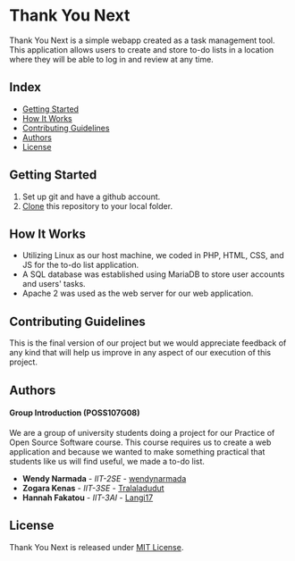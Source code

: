 # Thank You Next
Thank You Next is a simple webapp created as a task management tool. This application allows users to create and store to-do lists in a location where they will be able to log in and review at any time.

## Index
* [Getting Started](#Getting-Started)
* [How It Works](#How-It-Works)
* [Contributing Guidelines](#Contributing-Guidelines)
* [Authors](#Authors)
* [License](#License)

## Getting Started
1. Set up git and have a github account.
2. [Clone](https://help.github.com/en/articles/cloning-a-repository) this repository to your local folder.

## How It Works
* Utilizing Linux as our host machine, we coded in PHP, HTML, CSS, and JS for the to-do list application.
* A SQL database was established using MariaDB to store user accounts and users' tasks.
* Apache 2 was used as the web server for our web application.

## Contributing Guidelines
This is the final version of our project but we would appreciate feedback of any kind that will help us improve in any aspect of our execution of this project.

## Authors
#### Group Introduction (POSS107G08)
We are a group of university students doing a project for our Practice of Open Source Software course. This course requires us to create a web application and because we wanted to make something practical that students like us will find useful, we made a to-do list. 
* **Wendy Narmada** - *IIT-2SE* - [wendynarmada](https://github.com/wendynarmada)
* **Zogara Kenas** - *IIT-3SE* - [Tralaladudut](https://github.com/tralaladudut)
* **Hannah Fakatou** - *IIT-3AI* - [Langi17](https://github.com/langi17)

## License
Thank You Next is released under [MIT License](https://opensource.org/licenses/MIT).
